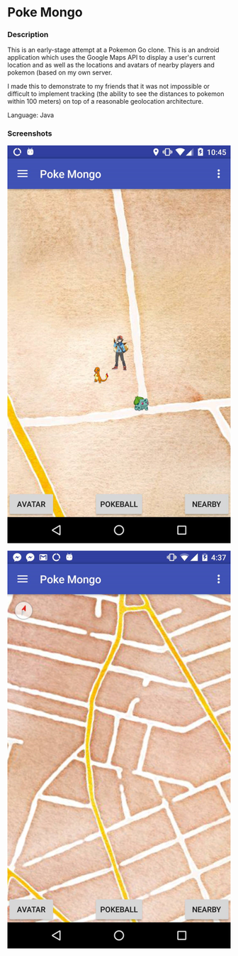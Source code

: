# Poke Mongo

### Description

This is an early-stage attempt at a Pokemon Go clone. This is an android application which uses the Google Maps API to display a user's current location and as well as the locations and avatars of nearby players and pokemon (based on my own server.

I made this to demonstrate to my friends that it was not impossible or difficult to implement tracking (the ability to see the distances to pokemon within 100 meters) on top of a reasonable geolocation architecture.

Language: Java

### Screenshots

![Nearby Pokemon](/images/pokes.png?raw=true "Nearby Pokemon")

![Empty Map](/images/empty-map.png?raw=true "Empty Map")
